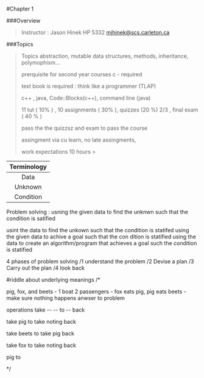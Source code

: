 #Chapter 1

###Overview
>Instructor : Jason Hinek
>HP 5332
>mjhinek@scs.carleton.ca

###Topics
>Topics abstraction, mutable data structures, methods, inheritance, polymophism...
>
>prerquisite for second year courses c - required
>
>text book is required : think like a programmer (TLAP)
>
>c++ , java, Code::Blocks(c++), command line (java)
>
>11 tut ( 10% ) , 10 assignments ( 30% ), quizzes (20 %) 2/3 , final exam ( 40 % )
>
>pass the the quizzsz and exam to pass the course
>
>assingment via cu learn, no late assingments,
>
>work expectations 10 hours >




|Terminology|
|:---:|
|Data|
|Unknown|
|Condition|

Problem solving : usning the given data to find the unknwn such that the condition is satified

usint the data to find the unkown such that the condition is statifed
using the given data to achive a goal such that the con dition is statified
using the data to create an algorithm/program that achieves a goal such the condition is statified 

4 phases of problem solving
/1 understand the problem
/2 Devise a plan
/3 Carry out the plan
/4 look back

#riddle about underlying meanings 
/*

pig, fox, and beets - 1 boat 2 passengers - fox eats pig, pig eats beets - make sure nothing happens
anwser to problem

operations
take --
-- to
-- back

take pig to
take noting back

take beets to
take pig back

take fox to
take noting back

pig to

*/


